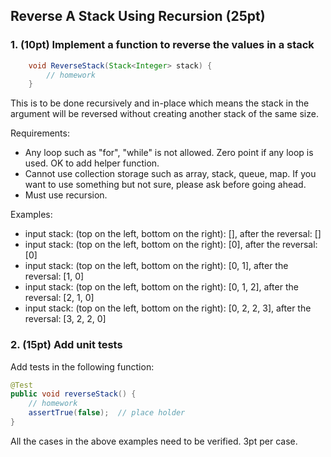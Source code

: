## Reverse A Stack Using Recursion (25pt)

### 1. (10pt) Implement a function to reverse the values in a stack
```java
    void ReverseStack(Stack<Integer> stack) {
        // homework
    }
```

This is to be done recursively and in-place which means the stack in the argument will be reversed without creating another stack of the same size.

Requirements:

- Any loop such as "for", "while" is not allowed. Zero point if any loop is used. OK to add helper function. 
- Cannot use collection storage such as array, stack, queue, map. If you want to use something but not sure, please ask before going ahead.
- Must use recursion.

Examples:

* input stack: (top on the left, bottom on the right): [], after the reversal: []
* input stack: (top on the left, bottom on the right): [0], after the reversal: [0]
* input stack: (top on the left, bottom on the right): [0, 1], after the reversal: [1, 0]
* input stack: (top on the left, bottom on the right): [0, 1, 2], after the reversal: [2, 1, 0]
* input stack: (top on the left, bottom on the right): [0, 2, 2, 3], after the reversal: [3, 2, 2, 0]



### 2. (15pt) Add unit tests

Add tests in the following function:

```java
@Test
public void reverseStack() {
    // homework
    assertTrue(false);  // place holder
}
```

All the cases in the above examples need to be verified. 3pt per case. 

